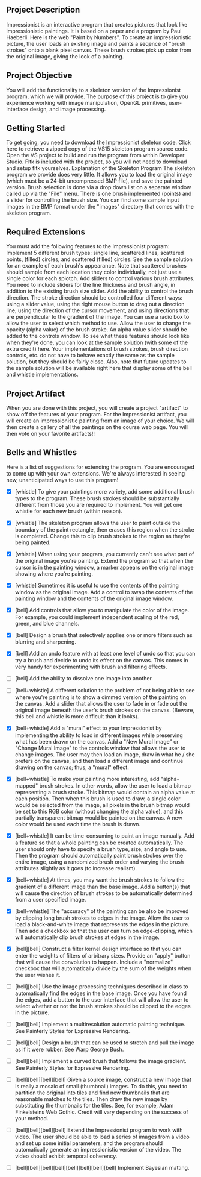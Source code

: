 ## Project Description  
Impressionist is an interactive program that creates pictures that look like impressionistic paintings. It is based on a paper and a program by Paul Haeberli. Here is the web "Paint by Numbers".
To create an impressionistic picture, the user loads an existing image and paints a seqence of "brush strokes" onto a blank pixel canvas. These brush strokes pick up color from the original image, giving the look of a painting. 
 

## Project Objective  
You will add the functionality to a skeleton version of the Impressionist program, which we will provide. The purpose of this project is to give you experience working with image manipulation, OpenGL primitives, user-interface design, and image processing. 
  
 
## Getting Started  
To get going, you need to download the Impressionist skeleton code. Click here to retrieve a zipped copy of the VS15 skeleton program source code. Open the VS project to build and run the program from within Developer Studio.  Fltk is included with the project, so you will not need to download and setup fltk yourselves. 
Explanation of the Skeleton Program
The skeleton program we provide does very little. It allows you to load the original image (which must be a 24-bit uncompressed BMP file), and save the painted version. Brush selection is done via a drop down list on a separate window called up via the "File" menu. There is one brush implemented (points) and a slider for controlling the brush size.
 You can find some sample input images in the BMP format under the "images" directory that comes with the skeleton program.

## Required Extensions  
You must add the following features to the Impressionist program:
Implement 5 different brush types: single line, scattered lines, scattered points, (filled) circles, and scattered (filled) circles. See the sample solution for an example of each brush's appearance. Note that scattered brushes should sample from each location they color individually, not just use a single color for each splotch.
Add sliders to control various brush attributes. You need to include sliders for the line thickness and brush angle, in addition to the existing brush size slider.
Add the ability to control the brush direction. The stroke direction should be controlled four different ways: using a slider value, using the right mouse button to drag out a direction line, using the direction of the cursor movement, and using directions that are perpendicular to the gradient of the image. You can use a radio box to allow the user to select which method to use.
Allow the user to change the opacity (alpha value) of the brush stroke. An alpha value slider should be added to the controls window.
To see what these features should look like when they're done, you can look at the sample solution (with some of the extra credit) here. Your implementations of brush strokes, brush direction controls, etc. do not have to behave exactly the same as the sample solution, but they should be fairly close. Also, note that future updates to the sample solution will be available right here that display some of the bell and whistle implementations.
## Project Artifact  
When you are done with this project, you will create a project "artifact" to show off the features of your program. For the Impressionist artifact, you will create an impressionistic painting from an image of your choice. We will then create a gallery of all the paintings on the course web page. You will then vote on your favorite artifacts!!
## Bells and Whistles  
Here is a list of suggestions for extending the program. You are encouraged to come up with your own extensions. We're always interested in seeing new, unanticipated ways to use this program! 
  
 
- [x] [whistle] To give your paintings more variety, add some additional brush types to the program. These brush strokes should be substantially different from those you are required to implement. You will get one whistle for each new brush (within reason).

- [x] [whistle] The skeleton program allows the user to paint outside the boundary of the paint rectangle, then erases this region when the stroke is completed. Change this to clip brush strokes to the region as they're being painted.

- [x] [whistle] When using your program, you currently can't see what part of the original image you're painting. Extend the program so that when the cursor is in the painting window, a marker appears on the original image showing where you're painting.

- [x] [whistle] Sometimes it is useful to use the contents of the painting window as the original image. Add a control to swap the contents of the painting window and the contents of the original image window.


- [x] [bell] Add controls that allow you to manipulate the color of the image. For example, you could implement independent scaling of the red, green, and blue channels.


- [x] [bell] Design a brush that selectively applies one or more filters such as blurring and sharpening.


- [x] [bell] Add an undo feature with at least one level of undo so that you can try a brush and decide to undo its effect on the canvas. This comes in very handy for experimenting with brush and filtering effects.


- [ ] [bell] Add the ability to dissolve one image into another.


- [ ] [bell+whistle] A different solution to the problem of not being able to see where you're painting is to show a dimmed version of the painting on the canvas. Add a slider that allows the user to fade in or fade out the original image beneath the user's brush strokes on the canvas. (Beware, this bell and whistle is more difficult than it looks).


- [x] [bell+whistle] Add a "mural" effect to your Impressionist by implementing the ability to load in different images while preserving what has been drawn on the canvas. Add a "New Mural Image" or "Change Mural Image" to the controls window that allows the user to change images. The user may then load an image, draw in what he / she prefers on the canvas, and then load a different image and continue drawing on the canvas; thus, a "mural" effect.


- [x] [bell+whistle] To make your painting more interesting, add "alpha-mapped" brush strokes. In other words, allow the user to load a bitmap representing a brush stroke. This bitmap would contain an alpha value at each position. Then when this brush is used to draw, a single color would be selected from the image, all pixels in the brush bitmap would be set to this RGB color (without changing the alpha value), and this partially transparent bitmap would be painted on the canvas. A new color would be used each time the brush is drawn.


- [x] [bell+whistle] It can be time-consuming to paint an image manually. Add a feature so that a whole painting can be created automatically. The user should only have to specify a brush type, size, and angle to use. Then the program should automatically paint brush strokes over the entire image, using a randomized brush order and varying the brush attributes slightly as it goes (to increase realism).


- [x] [bell+whistle] At times, you may want the brush strokes to follow the gradient of a different image than the base image. Add a button(s) that will cause the direction of brush strokes to be automatically determined from a user specified image.


- [x] [bell+whistle] The "accuracy" of the painting can be also be improved by clipping long brush strokes to edges in the image. Allow the user to load a black-and-white image that represents the edges in the picture. Then add a checkbox so that the user can turn on edge-clipping, which will automatically clip brush strokes at edges in the image.


- [x] [bell][bell] Construct a filter kernel design interface so that you can enter the weights of filters of arbitrary sizes. Provide an "apply" button that will cause the convolution to happen. Include a "normalize" checkbox that will automatically divide by the sum of the weights when the user wishes it.


- [ ] [bell][bell] Use the image processing techniques described in class to automatically find the edges in the base image. Once you have found the edges, add a button to the user interface that will allow the user to select whether or not the brush strokes should be clipped to the edges in the picture.


- [ ] [bell][bell] Implement a multiresolution automatic painting technique. See Painterly Styles for Expressive Rendering.


- [ ] [bell][bell] Design a brush that can be used to stretch and pull the image as if it were rubber. See Warp George Bush.


- [ ] [bell][bell] Implement a curved brush that follows the image gradient. See Painterly Styles for Expressive Rendering.


- [ ] [bell][bell][bell][bell] Given a source image, construct a new image that is really a mosaic of small (thumbnail) images. To do this, you need to partition the original into tiles and find new thumbnails that are reasonable matches to the tiles. Then draw the new image by substituting the thumbnails for the tiles. See, for example, Adam Finkelsteins Web Gothic. Credit will vary depending on the success of your method.


- [ ] [bell][bell][bell][bell] Extend the Impressionist program to work with video. The user should be able to load a series of images from a video and set up some initial parameters, and the program should automatically generate an impressionistic version of the video. The video should exhibit temporal coherency. 
 

- [ ] [bell][bell][bell][bell][bell][bell][bell][bell] Implement Bayesian matting.
